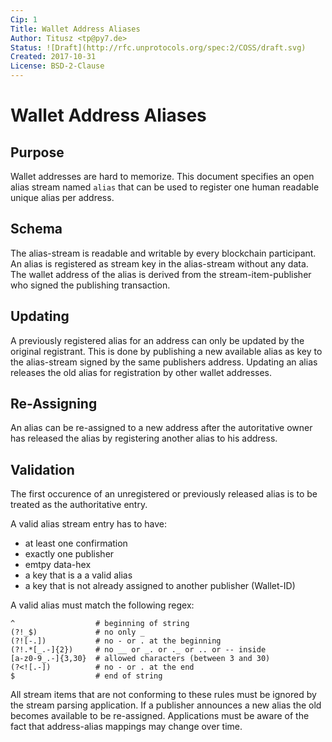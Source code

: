 ```yaml
---
Cip: 1
Title: Wallet Address Aliases
Author: Titusz <tp@py7.de>
Status: ![Draft](http://rfc.unprotocols.org/spec:2/COSS/draft.svg)
Created: 2017-10-31
License: BSD-2-Clause
---
```


# Wallet Address Aliases

## Purpose

Wallet addresses are hard to memorize. This document specifies an open alias
stream  named `alias` that can be used to register one human readable unique
alias per address.

## Schema

The alias-stream is readable and writable by every blockchain participant. An 
alias is registered as stream key in the alias-stream without any data. The 
wallet address of the alias is derived from the stream-item-publisher who 
signed the publishing transaction.

## Updating

A previously registered alias for an address can only be updated by the 
original registrant. This is done by publishing a new available alias as key 
to the alias-stream signed by the same publishers address. Updating an alias 
releases the old alias for registration by other wallet addresses.

## Re-Assigning

An alias can be re-assigned to a new address after the autoritative owner has 
released the alias by registering another alias to his address.


## Validation

The first occurence of an unregistered or previously released alias is to be 
treated as the authoritative entry.

A valid alias stream entry has to have:

- at least one confirmation
- exactly one publisher
- emtpy data-hex
- a key that is a a valid alias
- a key that is not already assigned to another publisher (Wallet-ID)

A valid alias must match the following regex:

    ^                  # beginning of string
    (?!_$)             # no only _
    (?![-.])           # no - or . at the beginning
    (?!.*[_.-]{2})     # no __ or _. or ._ or .. or -- inside
    [a-z0-9_.-]{3,30}  # allowed characters (between 3 and 30)
    (?<![.-])          # no - or . at the end
    $                  # end of string

All stream items that are not conforming to these rules must be ignored by the 
stream parsing application. If a publisher announces a new alias the old 
becomes available to be re-assigned. Applications must be aware of the fact 
that address-alias mappings may change over time.
